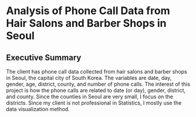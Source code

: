 # Analysis of Phone Call Data from Hair Salons and Barber Shops in Seoul
## Executive Summary
The client has phone call data collected from hair salons and barber shops in Seoul, the capital city of South Korea. The variables are date, day, gender, age, district, county, and number of phone calls. The interest of this project is how the phone calls are related to date (or day), gender, district, and county. Since the counties in Seoul are very small, I focus on the districts. Since my client is not professional in Statistics, I mostly use the data visualization method.
